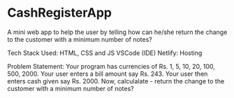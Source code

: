 # CashRegisterApp

A mini web app to help the user by telling how can he/she return the change to the customer with a minimum number of notes?

Tech Stack Used: 
HTML, CSS and JS
VSCode (IDE)
Netlify: Hosting

Problem Statement:
Your program has currencies of Rs. 1, 5, 10, 20, 100, 500, 2000.
Your user enters a bill amount say Rs. 243.
Your user then enters cash given say Rs. 2000.
Now, calculalate - return the change to the customer with a minimum number of notes?
